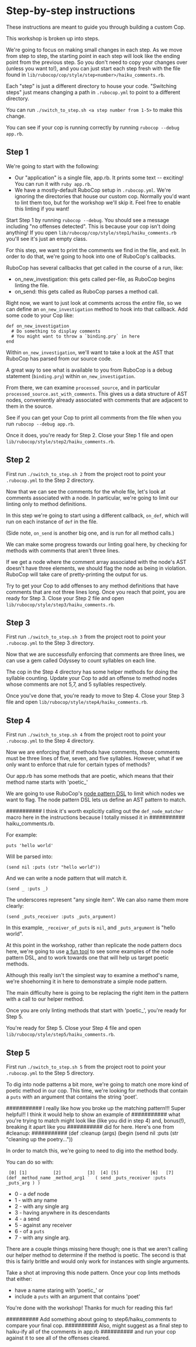# Step-by-step instructions

These instructions are meant to guide you through building a custom Cop.

This workshop is broken up into steps.

We're going to focus on making small changes in each step. As we move from step to step, the starting point in each step will look like the ending point from the previous step. So you don't need to copy your changes over (unless you want to!), and you can just start each step fresh with the file found in `lib/rubocop/cop/style/step<number>/haiku_comments.rb`.

Each "step" is just a different directory to house your code.
"Switching steps" just means changing a path in `.rubocop.yml` to point to a different directory.

You can run `./switch_to_step.sh <a step number from 1-5>` to make this change.

You can see if your cop is running correctly by running `rubocop --debug app.rb`.

## Step 1
We're going to start with the following:
- Our "application" is a single file, app.rb. It prints some text -- exciting! You can run it with `ruby app.rb`.
- We have a mostly-default RuboCop setup in `.rubocop.yml`. We're ignoring the directories that house our custom cop. Normally you'd want to lint them too, but for the workshop we'll skip it. Feel free to enable this linting if you want!

Start Step 1 by running `rubocop --debug`. You should see a message including "no offenses detected". This is because your cop isn't doing anything! If you open `lib/rubocop/cop/style/step1/haiku_comments.rb` you'll see it's just an empty class.

For this step, we want to print the comments we find in the file, and exit. In order to do that, we're going to hook into one of RuboCop's callbacks.

RuboCop has several callbacks that get called in the course of a run, like:
- on_new_investigation: this gets called per-file, as RuboCop begins linting the file.
- on_send: this gets called as RuboCop parses a method call.

Right now, we want to just look at comments across the _entire_ file, so we can define an `on_new_investigation` method to hook into that callback.
Add some code to your Cop like:

```
def on_new_investigation
  # Do something to display comments
  # You might want to throw a `binding.pry` in here
end
```

Within `on_new_investigation`, we'll want to take a look at the AST that RuboCop has parsed from our source code.

A great way to see what is available to you from RuboCop is a debug statement (`binding.pry`) within `on_new_investigation`.

From there, we can examine `processed_source`, and in particular `processed_source.ast_with_comments`. This gives us a data structure of AST nodes, conveniently already associated with comments that are adjacent to them in the source.

See if you can get your Cop to print all comments from the file when you run `rubocop --debug app.rb`.

Once it does, you're ready for Step 2. Close your Step 1 file and open `lib/rubocop/style/step2/haiku_comments.rb`.

## Step 2
First run `./switch_to_step.sh 2` from the project root to point your `.rubocop.yml` to the Step 2 directory.

Now that we can see the comments for the whole file, let's look at comments associated with a node.
In particular, we're going to limit our linting only to method definitions.

In this step we're going to start using a different callback, `on_def`, which will run on each instance of `def` in the file. 

(Side note, `on_send` is another big one, and is run for all method calls.)

We can make some progress towards our linting goal here, by checking for methods with comments that aren't three lines.

If we get a node where the comment array associated with the node's AST doesn't have three elements, we should flag the node as being in violation. RuboCop will take care of pretty-printing the output for us.

Try to get your Cop to add offenses to any method definitions that have comments that are not three lines long. 
Once you reach that point, you are ready for Step 3. Close your Step 2 file and open `lib/rubocop/style/step3/haiku_comments.rb`.

## Step 3
First run `./switch_to_step.sh 3` from the project root to point your `.rubocop.yml` to the Step 3 directory.

Now that we are successfully enforcing that comments are three lines, we can use a gem called Odyssey to count syllables on each line.

The cop in the Step 4 directory has some helper methods for doing the syllable counting.
Update your Cop to add an offense to method nodes whose comments are not 5,7, and 5 syllables respectively.

Once you've done that, you're ready to move to Step 4. Close your Step 3 file and open `lib/rubocop/style/step4/haiku_comments.rb`.

## Step 4
First run `./switch_to_step.sh 4` from the project root to point your `.rubocop.yml` to the Step 4 directory.

Now we are enforcing that if methods have comments, those comments must be three lines of five, seven, and five syllables.
However, what if we only want to enforce that rule for certain types of methods?

Our app.rb has some methods that are poetic, which means that their method name starts with 'poetic_'

We are going to use RuboCop's [node pattern DSL](https://docs.rubocop.org/rubocop-ast/node_pattern.html) to limit which nodes we want to flag.
The node pattern DSL lets us define an AST pattern to match.

########### I think it's worth explicitly calling out the `def_node_matcher` macro here in the instructions because I totally missed it in
########### haiku_comments.rb. 

For example:
```
puts 'hello world'
```
Will be parsed into:
```
(send nil :puts (str "hello world"))
```
And we can write a node pattern that will match it.
```
(send _ :puts _)
```
The underscores represent "any single item". We can also name them more clearly:
```
(send _puts_receiver :puts _puts_argument)
```
In this example, `_receiver_of_puts` is `nil`, and `_puts_argument` is "hello world".

At this point in the workshop, rather than replicate the node pattern docs here, we're going to use [a fun tool](http://nodepattern.herokuapp.com/) to see some examples of the node pattern DSL, and to work towards one that will help us target poetic methods.

Although this really isn't the simplest way to examine a method's name, we're shoehorning it in here to demonstrate a simple node pattern.

The main difficulty here is going to be replacing the right item in the pattern with a call to our helper method.

Once you are only linting methods that start with 'poetic_', you're ready for Step 5.

You're ready for Step 5. Close your Step 4 file and open `lib/rubocop/style/step5/haiku_comments.rb`.

## Step 5
First run `./switch_to_step.sh 5` from the project root to point your `.rubocop.yml` to the Step 5 directory.

To dig into node patterns a bit more, we're going to match one more kind of poetic method in our cop. This time, we're looking for methods that contain a `puts` with an argument that contains the string 'poet'.

########### I really like how you broke up the matching pattern!!! Super helpful!! I think it would help to show an example of
###########  what you're trying to match might look like (like you did in step 4) and, bonus(!), breaking it apart like you 
########### did for here. Here's one from #cleanup:
########### (def :cleanup (args) (begin (send nil :puts (str "cleaning up the poetry...")) 

In order to match this, we're going to need to dig into the method body.

You can do so with:
```
 [0] [1]          [2]          [3]  [4] [5]            [6]   [7]
(def _method_name _method_arg1 `  ( send _puts_receiver :puts _puts_arg ) )
```
- 0 - a def node
- 1 - with any name
- 2 - with any single arg
- 3 - having anywhere in its descendants
- 4 - a send
- 5 - against any receiver
- 6 - of a `puts`
- 7 - with any single arg.

There are a couple things missing here though; one is that we aren't calling our helper method to determine if the method is poetic. The second is that this is fairly brittle and would only work for instances with single arguments. 

Take a shot at improving this node pattern. Once your cop lints methods that either:
- have a name staring with 'poetic_' or
- include a `puts` with an argument that contains 'poet'

You're done with the workshop! Thanks for much for reading this far!


########## Add something about going to step6/haiku_comments to compare your final cop.
########## Also, might suggest as a final step to haiku-ify all of the comments in app.rb
########## and run your cop against it to see all of the offenses cleared.